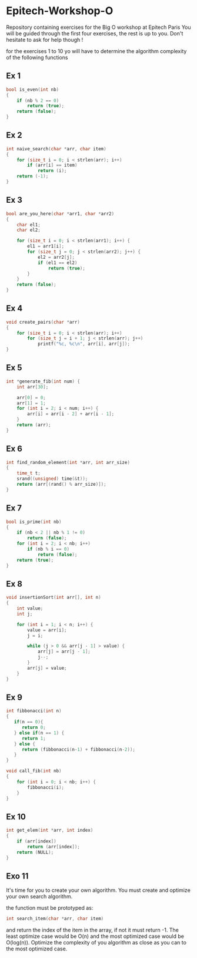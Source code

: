 # Epitech-Workshop-O
Repository containing exercises for the Big O workshop at Epitech Paris
You will be guided through the first four exercises, the rest is up to you.
Don't hesitate to ask for help though !

for the exercises 1 to 10 yo will have to determine the algorithm complexity of the following functions

## Ex 1

```c
bool is_even(int nb)
{
    if (nb % 2 == 0)
        return (true);
    return (false);
}
```

## Ex 2

```c
int naive_search(char *arr, char item)
{
    for (size_t i = 0; i < strlen(arr); i++)
        if (arr[i] == item)
            return (i);
    return (-1);
}
```

## Ex 3

```c
bool are_you_here(char *arr1, char *arr2)
{
    char el1;
    char el2;

    for (size_t i = 0; i < strlen(arr1); i++) {
        el1 = arr1[i];
        for (size_t j = 0; j < strlen(arr2); j++) {
            el2 = arr2[j];
            if (el1 == el2)
                return (true);
        }
    }
    return (false);
}
```

## Ex 4

```c
void create_pairs(char *arr)
{
    for (size_t i = 0; i < strlen(arr); i++)
        for (size_t j = i + 1; j < strlen(arr); j++)
            printf("%c, %c\n", arr[i], arr[j]);
}
```

## Ex 5

```c
int *generate_fib(int num) {
    int arr[30];

    arr[0] = 0;
    arr[1] = 1;
    for (int i = 2; i < num; i++) {
        arr[i] = arr[i - 2] + arr[i - 1];
    }
    return (arr);
}
```

## Ex 6

```c
int find_random_element(int *arr, int arr_size)
{
    time_t t;
    srand((unsigned) time(&t));
    return (arr[(rand() % arr_size)]);
}
```

## Ex 7

```c
bool is_prime(int nb)
{
    if (nb < 2 || nb % 1 != 0)
        return (false);
    for (int i = 2; i < nb; i++)
        if (nb % i == 0)
            return (false);
    return (true);
}
```

## Ex 8

```c
void insertionSort(int arr[], int n)
{
    int value;
    int j;

    for (int i = 1; i < n; i++) {
        value = arr[i];
        j = i;

        while (j > 0 && arr[j - 1] > value) {
            arr[j] = arr[j - 1];
            j--;
        }
        arr[j] = value;
    }
}
```

## Ex 9

```c
int fibbonacci(int n)
{
   if(n == 0){
      return 0;
   } else if(n == 1) {
      return 1;
   } else {
      return (fibbonacci(n-1) + fibbonacci(n-2));
   }
}

void call_fib(int nb) 
{
    for (int i = 0; i < nb; i++) {
        fibbonacci(i);
    }
}
```

## Ex 10

```c
int get_elem(int *arr, int index)
{
    if (arr[index])
        return (arr[index]);
    return (NULL);
}
```

## Exo 11

It's time for you to create your own algorithm.
You must create and optimize your own search algorithm.

the function must be prototyped as:

```c
int search_item(char *arr, char item)
```

and return the index of the item in the array, if not it must return -1.
The least optimize case would be O(n) and the most optimized case would be O(log(n)).
Optimize the complexity of you algorithm as close as you can to the most optimized case.